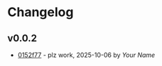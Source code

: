 # Changelog

## v0.0.2

- [0152f77](/0152f770a13d58950a3f7fbf4c57651fe8c15af9) - plz work, 2025-10-06 by *Your Name*


